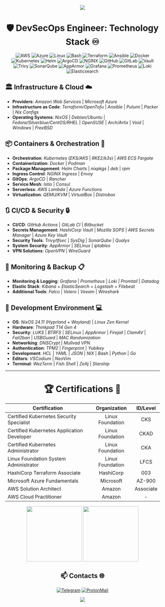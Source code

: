 <div align="center">
  <img src="https://raw.githubusercontent.com/andreasbm/readme/master/assets/lines/rainbow.png">
</div>

<div align="center">

# 🛡️ DevSecOps Engineer: Technology Stack ♾️

![AWS](https://img.shields.io/badge/-Amazon_Web_Services-232F3E?style=flat-square&logo=amazonwebservices&logoColor=white)
![Azure](https://custom-icon-badges.demolab.com/badge/Microsoft%20Azure-0089D6?logo=msazure&logoColor=white)
![Linux](https://img.shields.io/badge/-Linux-FCC624?style=flat-square&logo=linux&logoColor=black)
![Bash](https://img.shields.io/badge/-Bash-4EAA25?style=flat-square&logo=gnu-bash&logoColor=white)
![Terraform](https://img.shields.io/badge/-Terraform-7B42BC?style=flat-square&logo=terraform&logoColor=white)
![Ansible](https://img.shields.io/badge/-Ansible-EE0000?style=flat-square&logo=ansible&logoColor=white)
![Docker](https://img.shields.io/badge/-Docker-2496ED?style=flat-square&logo=docker&logoColor=white)
![Kubernetes](https://img.shields.io/badge/-Kubernetes-326CE5?style=flat-square&logo=kubernetes&logoColor=white)
![Helm](https://img.shields.io/badge/-Helm-0F1689?style=flat-square&logo=helm&logoColor=white)
![ArgoCD](https://img.shields.io/badge/-ArgoCD-EF7B4D?style=flat-square&logo=argo&logoColor=white)
![NGINX](https://img.shields.io/badge/-NGINX-009639?style=flat-square&logo=nginx&logoColor=white)
![GitHub](https://img.shields.io/badge/-GitHub_Actions-181717?style=flat-square&logo=github&logoColor=white)
![GitLab](https://img.shields.io/badge/-GitLab_CI-FCA121?style=flat-square&logo=gitlab&logoColor=white)
![Vault](https://img.shields.io/badge/-HashiCorp_Vault-000000?style=flat-square&logo=vault&logoColor=white)
![Trivy](https://img.shields.io/badge/-Trivy-1904DA?style=flat&logo=trivy&logoColor=white)
![SonarQube](https://img.shields.io/badge/-SonarQube-4E9BCD?style=flat-square&logo=sonarqube&logoColor=white)
![AppArmor](https://img.shields.io/badge/-AppArmor-3C6EB4?style=flat-square&logo=apparmor&logoColor=white)
![Grafana](https://img.shields.io/badge/-Grafana-F46800?style=flat-square&logo=grafana&logoColor=white)
![Prometheus](https://img.shields.io/badge/-Prometheus-E6522C?style=flat-square&logo=prometheus&logoColor=white)
![Loki](https://img.shields.io/badge/-Loki-F5A800?style=flat-square&logo=grafana&logoColor=white)
![Elasticsearch](https://img.shields.io/badge/-ELK_Stack-005571?style=flat-square&logo=elasticsearch&logoColor=white)

</div>

## 🏛️ Infrastructure & Cloud ☁️
- **Providers**: *Amazon Web Services* | *Microsoft Azure*
- **Infrastructure as Code**: *Terraform/OpenTofu* | *Ansible* | *Pulumi* | *Packer* | *Nix Configs*
- **Operating Systems**: *NixOS* | *Debian/Ubuntu* | *Fedora/Silverblue/CentOS/RHEL* | *OpenSUSE* | *Arch/Artix* | *Void* | *Windows* | *FreeBSD*

## 📦 Containers & Orchestration 🐋
- **Orchestration**: *Kubernetes* (*EKS/AKS* | *RKE2/k3s*) | *AWS ECS Fargate*
- **Containerization**: *Docker* | *Podman*
- **Package Management**: *Helm Charts* | *nixpkgs* | *deb* | *rpm*
- **Ingress Control**: *NGINX Ingress* | *Envoy*
- **GitOps**: *ArgoCD* | *Rancher*
- **Service Mesh**: *Istio* | *Consul*
- **Serverless**: *AWS Lambda* | *Azure Functions*
- **Virtualization**: *QEMU/KVM* | *VirtualBox* | *Distrobox*

## 🔃 CI/CD & Security 🔒
- **CI/CD**: *GitHub Actions* | *GitLab CI* | *Bitbucket*
- **Secrets Management**: *HashiCorp Vault* | *Mozilla SOPS* | *AWS Secrets Manager* | *Azure Key Vault*
- **Security Tools**: *Trivy/tfsec* | *SysDig* | *SonarQube* | *Qualys*
- **System Security**: *AppArmor* | *SELinux* | *iptables*
- **VPN Solutions**: *OpenVPN* | *WireGuard*

## 📶 Monitoring & Backup 📋
- **Monitoring & Logging**: *Grafana* | *Prometheus* | *Loki | Promtail* | *Datadog*
- **Elastic Stack**: *Kibana* + *ElasticSearch* + *Logstash* + *Filebeat*
- **Additional Tools**: *Falco* | *Velero* | *Veeam* | *Wireshark*

## 🔧 Development Environment 💻
- **OS**: *NixOS 24.11 (Hyprland + Wayland)* | *Linux Zen Kernel*
- **Hardware**: *Thinkpad T14 Gen 4*
- **Security**: *LUKS* | *BTRFS* | *SELinux* | *AppArmor* | *Firejail* | *ClamAV* | *Fail2ban* | *USBGuard* | *MAC Randomization*
- **Networking**: *DNSCrypt* | *Mullvad VPN*
- **Authentication**: *TPM2* | *Fingerprint* | *Yubikey*
- **Development**: *HCL* | *YAML* | *JSON* | *NIX* | *Bash* | *Python* | *Go*
- **Editors**: *VSCodium* | *NeoVim*
- **Terminal**: *WezTerm* | *Fish Shell* | *Zellij* | *Starship*

---

<div align="center">

# 🏆 Certifications 📜

| Certification | Organization | ID/Level |
|--------------|:----------:|:--------:|
| Certified Kubernetes Security Specialist | Linux Foundation | CKS |
| Certified Kubernetes Application Developer | Linux Foundation | CKAD |
| Certified Kubernetes Administrator | Linux Foundation | CKA |
| Linux Foundation System Administrator | Linux Foundation | LFCS |
| HashiCorp Terraform Associate | HashiCorp | 003 |
| Microsoft Azure Fundamentals | Microsoft | AZ-900 |
| AWS Solution Architect | Amazon | Associate |
| AWS Cloud Practitioner | Amazon | - |

<div align="center">
  <img height="180em" src="https://github-readme-stats.vercel.app/api/top-langs/?username=thejondaw&layout=compact&theme=tokyonight"/>
  <img height="180em" src="https://github-readme-stats.vercel.app/api?username=thejondaw&show_icons=true&theme=tokyonight"/>
</div>

## 📫 Contacts 🌐

[![Telegram](https://img.shields.io/badge/-telegram-2AABEE?style=flat-square&logo=telegram&logoColor=white&labelColor=0088cc)](https://t.me/jondaw)
[![ProtonMail](https://img.shields.io/badge/-protonmail-8B89CC?style=flat-square&logo=protonmail&logoColor=white&labelColor=505061)](mailto:aleks.safronov@proton.me)

</div>

<div align="center">
  <img src="https://raw.githubusercontent.com/andreasbm/readme/master/assets/lines/rainbow.png">
</div>

